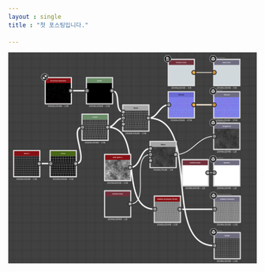 ```yaml
---
layout : single
title : "첫 포스팅입니다."

---
```




![HeightMap_05](../images/2022-08-13-first/HeightMap_05.png)
